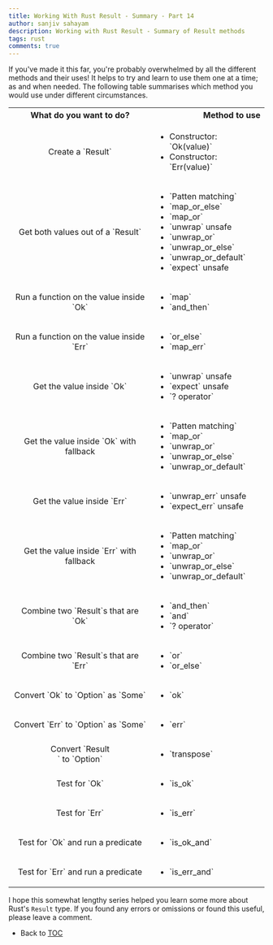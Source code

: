 ```yaml
---
title: Working With Rust Result - Summary - Part 14
author: sanjiv sahayam
description: Working with Rust Result - Summary of Result methods
tags: rust
comments: true
---
```


If you've made it this far, you're probably overwhelmed by all the different methods and their uses!
It helps to try and learn to use them one at a time; as and when needed. The following table summarises which method you would use under different circumstances.

<table>
  <tbody>
    <tr>
      <th>What do you want to do?</th>
      <th align="right">Method to use</th>
    </tr>
    <tr>
      <td align="center">Create a `Result`</td>
      <td align="left">
        <ul>
          <li>Constructor: `Ok(value)`</li>
          <li>Constructor: `Err(value)`</li>
        </ul>
      </td>
    </tr>
    <tr>
      <td align="center">Get both values out of a `Result`</td>
      <td align="left">
        <ul>
          <li>`Patten matching`</li>
          <li>`map_or_else`</li>
          <li>`map_or`</li>
          <li>`unwrap` unsafe</li>
          <li>`unwrap_or`</li>
          <li>`unwrap_or_else`</li>
          <li>`unwrap_or_default`</li>
          <li>`expect` unsafe</li>
        </ul>
      </td>
    </tr>
    <tr>
      <td align="center">Run a function on the value inside `Ok`</td>
      <td align="left">
        <ul>
          <li>`map`</li>
          <li>`and_then`</li>
        </ul>
      </td>
    </tr>
    <tr>
      <td align="center">Run a function on the value inside `Err`</td>
      <td align="left">
        <ul>
          <li>`or_else`</li>
          <li>`map_err`</li>
        </ul>
      </td>
    </tr>
    <tr>
      <td align="center">Get the value inside `Ok`</td>
      <td align="left">
        <ul>
          <li>`unwrap` unsafe</li>
          <li>`expect` unsafe</li>
          <li>`? operator`</li>
        </ul>
      </td>
    </tr>
    <tr>
      <td align="center">Get the value inside `Ok` with fallback</td>
      <td align="left">
        <ul>
          <li>`Patten matching`</li>
          <li>`map_or`</li>
          <li>`unwrap_or`</li>
          <li>`unwrap_or_else`</li>
          <li>`unwrap_or_default`</li>
        </ul>
      </td>
    </tr>
    <tr>
      <td align="center">Get the value inside `Err`</td>
      <td align="left">
        <ul>
          <li>`unwrap_err` unsafe</li>
          <li>`expect_err` unsafe</li>
        </ul>
      </td>
    </tr>
    <tr>
      <td align="center">Get the value inside `Err` with fallback</td>
      <td align="left">
        <ul>
          <li>`Patten matching`</li>
          <li>`map_or`</li>
          <li>`unwrap_or`</li>
          <li>`unwrap_or_else`</li>
          <li>`unwrap_or_default`</li>
        </ul>
      </td>
    </tr>
    <tr>
      <td align="center">Combine two `Result`s that are `Ok`</td>
      <td align="left">
        <ul>
          <li>`and_then`</li>
          <li>`and`</li>
          <li>`? operator`</li>
        </ul>
      </td>
    </tr>
    <tr>
      <td align="center">Combine two `Result`s that are `Err`</td>
      <td align="left">
        <ul>
          <li>`or`</li>
          <li>`or_else`</li>
        </ul>
      </td>
    </tr>
    <tr>
      <td align="center">Convert `Ok` to `Option` as `Some`</td>
      <td align="left">
        <ul>
          <li>`ok`</li>
        </ul>
      </td>
    </tr>
    <tr>
      <td align="center">Convert `Err` to `Option` as `Some`</td>
      <td align="left">
        <ul>
          <li>`err`</li>
        </ul>
      </td>
    </tr>
    <tr>
      <td align="center">Convert `Result<Option>` to `Option<Result>`</td>
      <td align="left">
        <ul>
          <li>`transpose`</li>
        </ul>
      </td>
    </tr>
    <tr>
      <td align="center">Test for `Ok`</td>
      <td align="left">
        <ul>
          <li>`is_ok`</li>
        </ul>
      </td>
    </tr>
    <tr>
      <td align="center">Test for `Err`</td>
      <td align="left">
        <ul>
          <li>`is_err`</li>
        </ul>
      </td>
    </tr>
    <tr>
      <td align="center">Test for `Ok` and run a predicate</td>
      <td align="left">
        <ul>
          <li>`is_ok_and`</li>
        </ul>
      </td>
    </tr>
    <tr>
      <td align="center">Test for `Err` and run a predicate</td>
      <td align="left">
        <ul>
          <li>`is_err_and`</li>
        </ul>
      </td>
    </tr>
  </tbody>
</table>

I hope this somewhat lengthy series helped you learn some more about Rust's `Result` type. If you found any errors or omissions or found this useful, please leave a comment.

- Back to [TOC](2024-01-24-working-with-rust-result.html)
